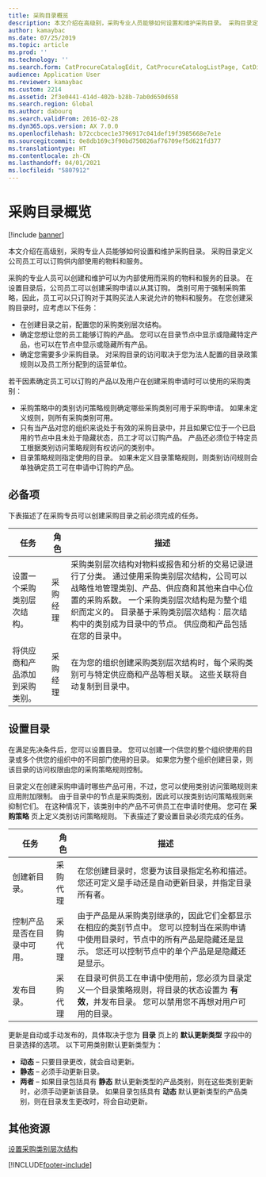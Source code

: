 ```yaml
---
title: 采购目录概览
description: 本文介绍在高级别，采购专业人员能够如何设置和维护采购目录。 采购目录定义公司员工可以订购供内部使用的物料和服务。
author: kamaybac
ms.date: 07/25/2019
ms.topic: article
ms.prod: ''
ms.technology: ''
ms.search.form: CatProcureCatalogEdit, CatProcureCatalogListPage, CatDisplayProductRelationAdd
audience: Application User
ms.reviewer: kamaybac
ms.custom: 2214
ms.assetid: 2f3e0441-414d-402b-b28b-7ab0d650d658
ms.search.region: Global
ms.author: dabourq
ms.search.validFrom: 2016-02-28
ms.dyn365.ops.version: AX 7.0.0
ms.openlocfilehash: b72ccbcec1e3796917c041def19f3985668e7e1e
ms.sourcegitcommit: 0e8db169c3f90bd750826af76709ef5d621fd377
ms.translationtype: HT
ms.contentlocale: zh-CN
ms.lasthandoff: 04/01/2021
ms.locfileid: "5807912"
---
```

# <a name="procurement-catalogs-overview"></a>采购目录概览

[!include [banner](../includes/banner.md)]

本文介绍在高级别，采购专业人员能够如何设置和维护采购目录。 采购目录定义公司员工可以订购供内部使用的物料和服务。

采购的专业人员可以创建和维护可以为内部使用而采购的物料和服务的目录。 在设置目录后，公司员工可以创建采购申请以从其订购。 类别可用于强制采购策略，因此，员工可以只订购对于其购买法人来说允许的物料和服务。 在您创建采购目录时，应考虑以下任务：

-   在创建目录之前，配置您的采购类别层次结构。
-   确定您想让您的员工能够订购的产品。 您可以在目录节点中显示或隐藏特定产品，也可以在节点中显示或隐藏所有产品。
-   确定您需要多少采购目录。 对采购目录的访问取决于您为法人配置的目录政策规则以及员工所分配到的运营单位。

若干因素确定员工可以订购的产品以及用户在创建采购申请时可以使用的采购类别：

-   采购策略中的类别访问策略规则确定哪些采购类别可用于采购申请。 如果未定义规则，则所有采购类别可用。
-   只有当产品对您的组织来说处于有效的采购目录中，并且如果它位于一个已启用的节点中且未处于隐藏状态，员工才可以订购产品。 产品还必须位于特定员工根据类别访问策略规则有权访问的类别中。
-   目录策略规则指定使用的目录。 如果未定义目录策略规则，则类别访问规则会单独确定员工可在申请中订购的产品。

## <a name="prerequisites"></a>必备项
下表描述了在采购专员可以创建采购目录之前必须完成的任务。

| 任务                                                | 角色               | 描述                                                                                                                                                                                                                                                                                                                                                                                                                                                                                                             |
|-----------------------------------------------------|--------------------|-------------------------------------------------------------------------------------------------------------------------------------------------------------------------------------------------------------------------------------------------------------------------------------------------------------------------------------------------------------------------------------------------------------------------------------------------------------------------------------------------------------------------|
| 设置一个采购类别层次结构。            | 采购经理 | 采购类别层次结构对物料或报告和分析的交易记录进行了分类。 通过使用采购类别层次结构，公司可以战略性地管理类别、产品、供应商和其他来自中心位置的采购系数。 一个采购类别层次结构是为整个组织而定义的。 目录基于采购类别层次结构：层次结构中的类别成为目录中的节点。 供应商和产品包括在您的目录中。 |
| 将供应商和产品添加到采购类别。 | 采购经理 | 在为您的组织创建采购类别层次结构时，每个采购类别可与特定供应商和产品等相关联。 这些关联将自动复制到目录中。                                                                                                                                                                                                                                                                                           |

## <a name="setting-up-a-catalog"></a>设置目录
在满足先决条件后，您可以设置目录。 您可以创建一个供您的整个组织使用的目录或多个供您的组织中的不同部门使用的目录。 如果您为整个组织创建目录，则该目录的访问权限由您的采购策略规则控制。  

目录定义在创建采购申请时哪些产品可用，不过，您可以使用类别访问策略规则来应用附加限制。 由于目录中的节点是采购类别，因此可以按类别访问策略规则来抑制它们。 在这种情况下，该类别中的产品不可供员工在申请时使用。 您可在 **采购策略** 页上定义类别访问策略规则。 下表描述了要设置目录必须完成的任务。

| 任务                                                   | 角色             | 描述                                                                                                                                                                                                                                                                                                                  |
|--------------------------------------------------------|------------------|------------------------------------------------------------------------------------------------------------------------------------------------------------------------------------------------------------------------------------------------------------------------------------------------------------------------------|
| 创建新目录。                                  | 采购代理 | 在您创建目录时，您要为该目录指定名称和描述。 您还可定义是手动还是自动更新目录，并指定目录所有者。                                                                                                                                      |
| 控制产品是否在目录中可用。 | 采购代理 | 由于产品是从采购类别继承的，因此它们全都显示在相应的类别节点中。 您可以控制当在采购申请中使用目录时，节点中的所有产品是隐藏还是显示。 您还可以控制节点中的单个产品是是隐藏还是显示。 |
| 发布目录。                                   | 采购代理 | 在目录可供员工在申请中使用前，您必须为目录定义一个目录策略规则，将目录的状态设置为 **有效**，并发布目录。 您可以禁用您不再想对用户可用的目录。                                              |

更新是自动或手动发布的，具体取决于您为 **目录** 页上的 **默认更新类型** 字段中的目录选择的选项。 以下可用类别默认更新类型为：

-   **动态** – 只要目录更改，就会自动更新。
-   **静态** – 必须手动更新目录。
-   **两者** – 如果目录包括具有 **静态** 默认更新类型的产品类别，则在这些类别更新时，必须手动更新该目录。 如果目录包括具有 **动态** 默认更新类型的产品类别，则在目录发生更改时，将会自动更新。


<a name="additional-resources"></a>其他资源
--------

[设置采购类别层次结构](tasks/set-up-procurement-category-hierarchy.md)





[!INCLUDE[footer-include](../../includes/footer-banner.md)]